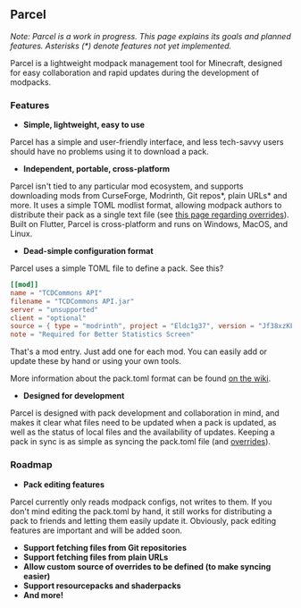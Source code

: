 ## Parcel

*Note: Parcel is a work in progress. This page explains its goals and planned features. Asterisks (\*) denote features not yet implemented.*

Parcel is a lightweight modpack management tool for Minecraft, designed for easy collaboration and rapid updates during the development of modpacks.

### Features

* **Simple, lightweight, easy to use**

Parcel has a simple and user-friendly interface, and less tech-savvy users should have no problems using it to download a pack.

* **Independent, portable, cross-platform**

Parcel isn't tied to any particular mod ecosystem, and supports downloading mods from CurseForge, Modrinth, Git repos\*, plain URLs\* and more. It uses a simple TOML modlist format, allowing modpack authors to distribute their pack as a single text file (see [this page regarding overrides](https://github.com/trashbyte/parcel/wiki/Overrides)). Built on Flutter, Parcel is cross-platform and runs on Windows, MacOS, and Linux.

* **Dead-simple configuration format**

Parcel uses a simple TOML file to define a pack. See this?

```toml
[[mod]]
name = "TCDCommons API"
filename = "TCDCommons API.jar"
server = "unsupported"
client = "optional"
source = { type = "modrinth", project = "Eldc1g37", version = "Jf38xzKF" }
note = "Required for Better Statistics Screen"
```

That's a mod entry. Just add one for each mod. You can easily add or update these by hand or using your own tools.

More information about the pack.toml format can be found [on the wiki](https://github.com/trashbyte/parcel/wiki/Pack.toml-format).

* **Designed for development**

Parcel is designed with pack development and collaboration in mind, and makes it clear what files need to be updated when a pack is updated, as well as the status of local files and the availability of updates. Keeping a pack in sync is as simple as syncing the pack.toml file (and [overrides](https://github.com/trashbyte/parcel/wiki/Overrides)).

### Roadmap

* **Pack editing features**

Parcel currently only reads modpack configs, not writes to them. If you don't mind editing the pack.toml by hand, it still works for distributing a pack to friends and letting them easily update it. Obviously, pack editing features are important and will be added soon.

* **Support fetching files from Git repositories**
* **Support fetching files from plain URLs**
* **Allow custom source of overrides to be defined (to make syncing easier)**
* **Support resourcepacks and shaderpacks**
* **And more!**
